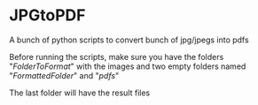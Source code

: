# JPGtoPDF
A bunch of python scripts to convert bunch of jpg/jpegs into pdfs

Before running the scripts, make sure you have the folders "*FolderToFormat*" with the images and two empty folders named "*FormattedFolder*" and "*pdfs*"

The last folder will have the result files
